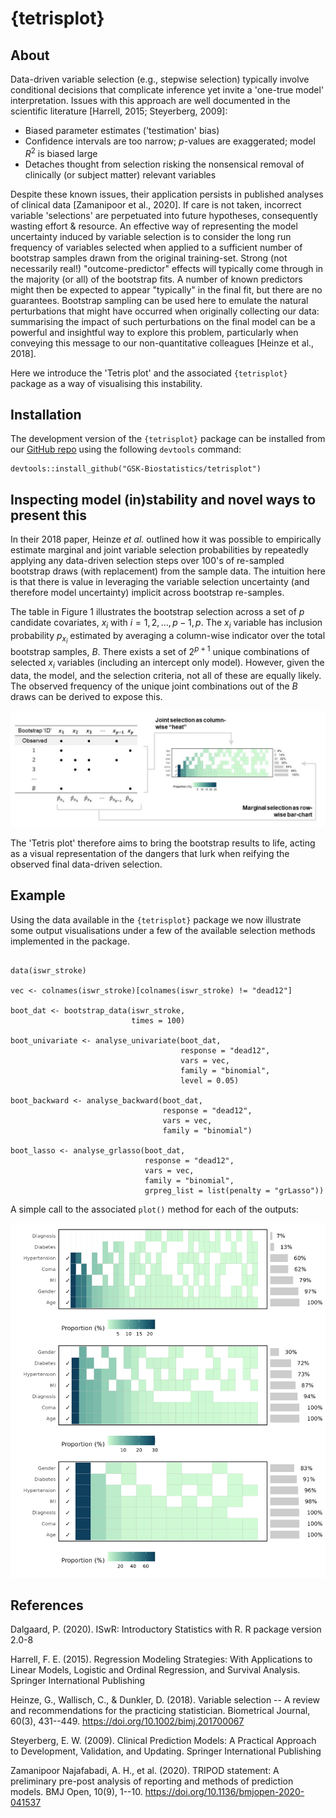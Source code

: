# {tetrisplot}

## About

Data-driven variable selection (e.g., stepwise selection) typically involve conditional decisions that complicate inference yet invite a 'one-true model' interpretation. Issues with this approach are well documented in the scientific literature [Harrell, 2015; Steyerberg, 2009]:

-   Biased parameter estimates ('testimation' bias)
-   Confidence intervals are too narrow; $p$-values are exaggerated; model $R^2$ is biased large
-   Detaches thought from selection risking the nonsensical removal of clinically (or subject matter) relevant variables

Despite these known issues, their application persists in published analyses of clinical data [Zamanipoor et al., 2020]. If care is not taken, incorrect variable 'selections' are perpetuated into future hypotheses, consequently wasting effort & resource. An effective way of representing the model uncertainty induced by variable selection is to consider the long run frequency of variables selected when applied to a sufficient number of bootstrap samples drawn from the original training-set. Strong (not necessarily real!) "outcome-predictor" effects will typically come through in the majority (or all) of the bootstrap fits. A number of known predictors might then be expected to appear "typically" in the final fit, but there are no guarantees. Bootstrap sampling can be used here to emulate the natural perturbations that might have occurred when originally collecting our data: summarising the impact of such perturbations on the final model can be a powerful and insightful way to explore this problem, particularly when conveying this message to our non-quantitative colleagues [Heinze et al., 2018].

Here we introduce the 'Tetris plot' and the associated `{tetrisplot}` package as a way of visualising this instability.

## Installation

The development version of the `{tetrisplot}` package can be installed from our [GitHub repo](https://github.com/GSK-Biostatistics/tetrisplot) using the following `devtools` command:

```         
devtools::install_github("GSK-Biostatistics/tetrisplot")
```

## Inspecting model (in)stability and novel ways to present this

In their 2018 paper, Heinze *et al.* outlined how it was possible to empirically estimate marginal and joint variable selection probabilities by repeatedly applying any data-driven selection steps over 100's of re-sampled bootstrap draws (with replacement) from the sample data. The intuition here is that there is value in leveraging the variable selection uncertainty (and therefore model uncertainty) implicit across bootstrap re-samples.

The table in Figure 1 illustrates the bootstrap selection across a set of $p$ candidate covariates, $x_i$ with $i=1, 2, \dots, p-1, p$. 
The $x_i$ variable has inclusion probability $p_{x_i}$ estimated by averaging a column-wise indicator over the total bootstrap samples, $B$. 
There exists a set of $2^{p+1}$ unique combinations of selected $x_i$ variables (including an intercept only model). However, given the data, the model, and the selection criteria, not all of these are equally likely. The observed frequency of the unique joint combinations out of the $B$ draws can be derived to expose this.

![Figure 1 - Illustration of calculating joint and marginal selection probabilities](man/figures/figure_1.jpg)
 
The 'Tetris plot' therefore aims to bring the bootstrap results to life, acting as a visual representation of the dangers that lurk when reifying the observed final data-driven selection.

## Example

Using the data available in the `{tetrisplot}` package we now illustrate some output visualisations under a few of the available selection methods implemented in the package.

```

data(iswr_stroke)

vec <- colnames(iswr_stroke)[colnames(iswr_stroke) != "dead12"]

boot_dat <- bootstrap_data(iswr_stroke, 
                           times = 100)

boot_univariate <- analyse_univariate(boot_dat,
                                      response = "dead12",
                                      vars = vec, 
                                      family = "binomial", 
                                      level = 0.05)

boot_backward <- analyse_backward(boot_dat,
                                  response = "dead12",
                                  vars = vec, 
                                  family = "binomial")

boot_lasso <- analyse_grlasso(boot_dat,
                              response = "dead12",
                              vars = vec, 
                              family = "binomial",
                              grpreg_list = list(penalty = "grLasso"))
```

A simple call to the associated `plot()` method for each of the outputs: 
 
![Figure 2 - Tetris plots from top-to-bottom: univariate, stepwise, and LASSO](man/figures/figure_2.jpg)

## References

Dalgaard, P. (2020). ISwR: Introductory Statistics with R. R package version 2.0-8

Harrell, F. E. (2015). Regression Modeling Strategies: With Applications to Linear Models, Logistic and Ordinal Regression, and Survival Analysis. Springer International Publishing

Heinze, G., Wallisch, C., & Dunkler, D. (2018). Variable selection -- A review and recommendations for the practicing statistician. Biometrical Journal, 60(3), 431--449. <https://doi.org/10.1002/bimj.201700067>

Steyerberg, E. W. (2009). Clinical Prediction Models: A Practical Approach to Development, Validation, and Updating. Springer International Publishing

Zamanipoor Najafabadi, A. H., et al. (2020). TRIPOD statement: A preliminary pre-post analysis of reporting and methods of prediction models. BMJ Open, 10(9), 1--10. <https://doi.org/10.1136/bmjopen-2020-041537>
